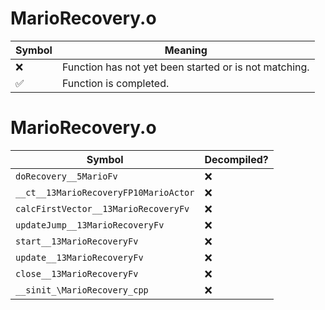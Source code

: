 # MarioRecovery.o
| Symbol | Meaning 
| ------------- | ------------- 
| :x: | Function has not yet been started or is not matching. 
| :white_check_mark: | Function is completed. 


# MarioRecovery.o
| Symbol | Decompiled? |
| ------------- | ------------- |
| `doRecovery__5MarioFv` | :x: |
| `__ct__13MarioRecoveryFP10MarioActor` | :x: |
| `calcFirstVector__13MarioRecoveryFv` | :x: |
| `updateJump__13MarioRecoveryFv` | :x: |
| `start__13MarioRecoveryFv` | :x: |
| `update__13MarioRecoveryFv` | :x: |
| `close__13MarioRecoveryFv` | :x: |
| `__sinit_\MarioRecovery_cpp` | :x: |

